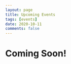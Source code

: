 ```yaml
---
layout: page
title: Upcoming Events
tags: [events]
date: 2020-10-11
comments: false
---
```

    
# Coming Soon!